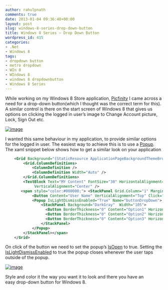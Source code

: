 ```yaml
---
author: rahulpnath
comments: true
date: 2013-01-04 09:36:48+00:00
layout: post
slug: windows-8-series-drop-down-button
title: Windows 8 Series – Drop Down Button
wordpress_id: 415
categories:
- .Net
- Windows 8
tags:
- dropdown button
- metro dropdown
- WIn 8
- WIndows 8
- windows 8 dropdownbutton
- Windows 8 Series
---
```


While working on my Windows 8 Store application, [Picfinity](http://apps.microsoft.com/windows/en-us/app/picfinity/33ba9249-a9f4-44df-973c-21962376c3ea) I came across a need for a drop-down button(which I thought was the correct term for this). A similar control is there on the start screen of Windows 8 that gives us options on clicking the logged in user’s image to Change Account picture, Lock, Sign Out etc.

[![image](http://rahulpnath.files.wordpress.com/2013/01/image_thumb.png)](http://rahulpnath.files.wordpress.com/2013/01/image.png)

I wanted this same behaviour in my application, to provide similar options for the logged in user. The easiest way to achieve this is to use a [Popup](http://msdn.microsoft.com/en-us/library/system.windows.controls.primitives.popup.aspx). The xaml snippet below shows how to get a similar look on your application

``` xml
    <Grid Background="{StaticResource ApplicationPageBackgroundThemeBrush}">
        <Grid.ColumnDefinitions>
            <ColumnDefinition />
            <ColumnDefinition Width="Auto" />
        </Grid.ColumnDefinitions>
        <TextBlock Text="MY Content" FontSize="30" HorizontalAlignment="Center" 
             VerticalAlignment="Center" />
       <span style="color:#000000;"> <StackPanel Grid.Column="1" Margin="0,10,30,0" >
            <Button Content="User Name" VerticalAlignment="Top" Click="Button_Click_1" />
            <Popup IsLightDismissEnabled="True" Name="buttonDropDown">
                <StackPanel Background="DarkGray"  Width="105">
                  <Button BorderThickness="0" Content="Option1" HorizontalAlignment="Stretch" />
                  <Button BorderThickness="0" Content="Option2" HorizontalAlignment="Stretch" />
                  <Button BorderThickness="0" Content="Option3" HorizontalAlignment="Stretch" />
                </StackPanel>
            </Popup> 
        </StackPanel></span>
    </Grid>

```
On click of the button we need to set the popup’s [IsOpen](http://msdn.microsoft.com/en-us/library/system.windows.controls.primitives.popup.isopen.aspx) to true. Setting the [IsLightDismissEnabled](http://msdn.microsoft.com/en-us/library/windows/apps/windows.ui.xaml.controls.primitives.popup.islightdismissenabled) to true the popup closes whenever the user taps outside of the popup.

[![image](http://rahulpnath.files.wordpress.com/2013/01/image_thumb1.png)](http://rahulpnath.files.wordpress.com/2013/01/image1.png)

Style and color it the way you want it to look and there you have an easy drop-down button for Windows 8.
